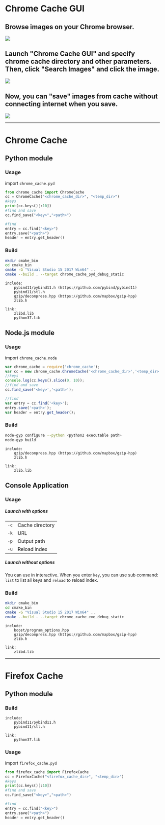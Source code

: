 # Chrome Cache GUI
## Browse images on your Chrome browser.
![](./README/001.png)
## Launch "Chrome Cache GUI" and specify chrome cache directory and other parameters. Then, click "Search Images" and click the image.
![](./README/002.png)
## Now, you can "save" images from cache without connecting internet when you save.
![](./README/003.png)


<hr>

# Chrome Cache
## Python module

### Usage
import `chrome_cache.pyd`
```python
from chrome_cache import ChromeCache
cc = ChromeCache("<chrome_cache_dir>", "<temp_dir>")
#keys
print(cc.keys()[:10])
#find and save
cc.find_save("<key>","<path>")

#find
entry = cc.find("<key>")
entry.save("<path>")
header = entry.get_header()
```

### Build
```sh
mkdir cmake_bin
cd cmake_bin
cmake -G "Visual Studio 15 2017 Win64" ..
cmake --build . --target chrome_cache_pyd_debug_static
```
```
include:
    pybind11/pybind11.h (https://github.com/pybind/pybind11)
    pybind11/stl.h
    gzip/decompress.hpp (https://github.com/mapbox/gzip-hpp)
    zlib.h

link:
    zlibd.lib
    python37.lib
```

## Node.js module
### Usage
import `chrome_cache.node`
```js
var chrome_cache = require('chrome_cache');
var cc = new chrome_cache.ChromeCache('<chrome_cache_dir>','<temp_dir>');
//keys
console.log(cc.keys().slice(0, 10));
//find and save
cc.find_save('<key>','<path>');

//find
var entry = cc.find('<key>');
entry.save('<path>');
var header = entry.get_header();
```

### Build
```sh
node-gyp configure --python <python2 executable path>
node-gyp build
```
```
include:
    gzip/decompress.hpp (https://github.com/mapbox/gzip-hpp)
    zlib.h

link:
    zlib.lib
```

## Console Application
### Usage
##### Launch with options
|          |                 |
| -------- | --------------- |
| `-c` | Cache directory       |
| `-k` | URL             |
| `-p` | Output path            |
| `-u` | Reload index |
##### Launch without options
You can use in interactive. When you enter `key`, you can use sub command: `list` to list all keys and `reload` to reload index.  
### Build
```sh
mkdir cmake_bin
cd cmake_bin
cmake -G "Visual Studio 15 2017 Win64" ..
cmake --build . --target chrome_cache_exe_debug_static
```
```
include:
    boost/program_options.hpp
    gzip/decompress.hpp (https://github.com/mapbox/gzip-hpp)
    zlib.h

link:
    zlibd.lib
```


<hr>

# Firefox Cache
## Python module
### Build
```
include:
    pybind11/pybind11.h
    pybind11/stl.h

link:
    python37.lib
```

### Usage
import `firefox_cache.pyd`
```python
from firefox_cache import FirefoxCache
cc = FirefoxCache("<firefox_cache_dir>", "<temp_dir>")
#keys
print(cc.keys()[:10])
#find and save
cc.find_save("<key>","<path>")

#find
entry = cc.find("<key>")
entry.save("<path>")
header = entry.get_header()
```